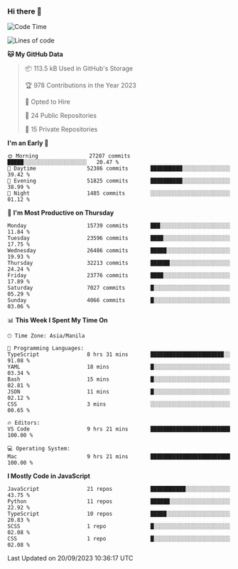 ### Hi there 👋

<!--START_SECTION:waka-->
![Code Time](http://img.shields.io/badge/Code%20Time-378%20hrs%2012%20mins-blue)

![Lines of code](https://img.shields.io/badge/From%20Hello%20World%20I%27ve%20Written-58.0%20million%20lines%20of%20code-blue)

**🐱 My GitHub Data** 

> 📦 113.5 kB Used in GitHub's Storage 
 > 
> 🏆 978 Contributions in the Year 2023
 > 
> 💼 Opted to Hire
 > 
> 📜 24 Public Repositories 
 > 
> 🔑 15 Private Repositories 
 > 
**I'm an Early 🐤** 

```text
🌞 Morning                27207 commits       █████░░░░░░░░░░░░░░░░░░░░   20.47 % 
🌆 Daytime                52386 commits       ██████████░░░░░░░░░░░░░░░   39.42 % 
🌃 Evening                51825 commits       ██████████░░░░░░░░░░░░░░░   38.99 % 
🌙 Night                  1485 commits        ░░░░░░░░░░░░░░░░░░░░░░░░░   01.12 % 
```
📅 **I'm Most Productive on Thursday** 

```text
Monday                   15739 commits       ███░░░░░░░░░░░░░░░░░░░░░░   11.84 % 
Tuesday                  23596 commits       ████░░░░░░░░░░░░░░░░░░░░░   17.75 % 
Wednesday                26486 commits       █████░░░░░░░░░░░░░░░░░░░░   19.93 % 
Thursday                 32213 commits       ██████░░░░░░░░░░░░░░░░░░░   24.24 % 
Friday                   23776 commits       ████░░░░░░░░░░░░░░░░░░░░░   17.89 % 
Saturday                 7027 commits        █░░░░░░░░░░░░░░░░░░░░░░░░   05.29 % 
Sunday                   4066 commits        █░░░░░░░░░░░░░░░░░░░░░░░░   03.06 % 
```


📊 **This Week I Spent My Time On** 

```text
🕑︎ Time Zone: Asia/Manila

💬 Programming Languages: 
TypeScript               8 hrs 31 mins       ███████████████████████░░   91.08 % 
YAML                     18 mins             █░░░░░░░░░░░░░░░░░░░░░░░░   03.34 % 
Bash                     15 mins             █░░░░░░░░░░░░░░░░░░░░░░░░   02.81 % 
JSON                     11 mins             █░░░░░░░░░░░░░░░░░░░░░░░░   02.12 % 
CSS                      3 mins              ░░░░░░░░░░░░░░░░░░░░░░░░░   00.65 % 

🔥 Editors: 
VS Code                  9 hrs 21 mins       █████████████████████████   100.00 % 

💻 Operating System: 
Mac                      9 hrs 21 mins       █████████████████████████   100.00 % 
```

**I Mostly Code in JavaScript** 

```text
JavaScript               21 repos            ███████████░░░░░░░░░░░░░░   43.75 % 
Python                   11 repos            ██████░░░░░░░░░░░░░░░░░░░   22.92 % 
TypeScript               10 repos            █████░░░░░░░░░░░░░░░░░░░░   20.83 % 
SCSS                     1 repo              █░░░░░░░░░░░░░░░░░░░░░░░░   02.08 % 
CSS                      1 repo              █░░░░░░░░░░░░░░░░░░░░░░░░   02.08 % 
```




 Last Updated on 20/09/2023 10:36:17 UTC
<!--END_SECTION:waka-->
